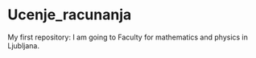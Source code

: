 # Ucenje_racunanja
My first repository:
I am going to Faculty for mathematics and physics in Ljubljana.
